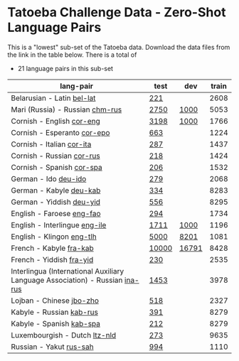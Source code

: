 # Tatoeba Challenge Data - Zero-Shot Language Pairs

This is a "lowest" sub-set of the Tatoeba data.
Download the data files from the link in the table below.
There is a total of

* 21  language pairs in this sub-set

| lang-pair |    test    |    dev     |    train   |
|-----------|------------|------------|------------|
|            Belarusian - Latin  [bel-lat](https://object.pouta.csc.fi/Tatoeba-Challenge/bel-lat.tar)  | [       221 ](../data/test/bel-lat/test.txt)|            |       2608 |
|       Mari (Russia) - Russian  [chm-rus](https://object.pouta.csc.fi/Tatoeba-Challenge/chm-rus.tar)  | [      2750 ](../data/test/chm-rus/test.txt)| [      1000 ](../data/dev/chm-rus/dev.txt)|       5053 |
|             Cornish - English  [cor-eng](https://object.pouta.csc.fi/Tatoeba-Challenge/cor-eng.tar)  | [      3198 ](../data/test/cor-eng/test.txt)| [      1000 ](../data/dev/cor-eng/dev.txt)|       1766 |
|           Cornish - Esperanto  [cor-epo](https://object.pouta.csc.fi/Tatoeba-Challenge/cor-epo.tar)  | [       663 ](../data/test/cor-epo/test.txt)|            |       1224 |
|             Cornish - Italian  [cor-ita](https://object.pouta.csc.fi/Tatoeba-Challenge/cor-ita.tar)  | [       287 ](../data/test/cor-ita/test.txt)|            |       1437 |
|             Cornish - Russian  [cor-rus](https://object.pouta.csc.fi/Tatoeba-Challenge/cor-rus.tar)  | [       218 ](../data/test/cor-rus/test.txt)|            |       1424 |
|             Cornish - Spanish  [cor-spa](https://object.pouta.csc.fi/Tatoeba-Challenge/cor-spa.tar)  | [       206 ](../data/test/cor-spa/test.txt)|            |       1532 |
|                  German - Ido  [deu-ido](https://object.pouta.csc.fi/Tatoeba-Challenge/deu-ido.tar)  | [       279 ](../data/test/deu-ido/test.txt)|            |       2068 |
|               German - Kabyle  [deu-kab](https://object.pouta.csc.fi/Tatoeba-Challenge/deu-kab.tar)  | [       334 ](../data/test/deu-kab/test.txt)|            |       8283 |
|              German - Yiddish  [deu-yid](https://object.pouta.csc.fi/Tatoeba-Challenge/deu-yid.tar)  | [       556 ](../data/test/deu-yid/test.txt)|            |       8295 |
|             English - Faroese  [eng-fao](https://object.pouta.csc.fi/Tatoeba-Challenge/eng-fao.tar)  | [       294 ](../data/test/eng-fao/test.txt)|            |       1734 |
|         English - Interlingue  [eng-ile](https://object.pouta.csc.fi/Tatoeba-Challenge/eng-ile.tar)  | [      1711 ](../data/test/eng-ile/test.txt)| [      1000 ](../data/dev/eng-ile/dev.txt)|       1196 |
|             English - Klingon  [eng-tlh](https://object.pouta.csc.fi/Tatoeba-Challenge/eng-tlh.tar)  | [      5000 ](../data/test/eng-tlh/test.txt)| [      8201 ](../data/dev/eng-tlh/dev.txt)|       1081 |
|               French - Kabyle  [fra-kab](https://object.pouta.csc.fi/Tatoeba-Challenge/fra-kab.tar)  | [     10000 ](../data/test/fra-kab/test.txt)| [     16791 ](../data/dev/fra-kab/dev.txt)|       8428 |
|              French - Yiddish  [fra-yid](https://object.pouta.csc.fi/Tatoeba-Challenge/fra-yid.tar)  | [       230 ](../data/test/fra-yid/test.txt)|            |       2535 |
|  Interlingua (International Auxiliary Language Association) - Russian  [ina-rus](https://object.pouta.csc.fi/Tatoeba-Challenge/ina-rus.tar)  | [      1453 ](../data/test/ina-rus/test.txt)|            |       3978 |
|              Lojban - Chinese  [jbo-zho](https://object.pouta.csc.fi/Tatoeba-Challenge/jbo-zho.tar)  | [       518 ](../data/test/jbo-zho/test.txt)|            |       2327 |
|              Kabyle - Russian  [kab-rus](https://object.pouta.csc.fi/Tatoeba-Challenge/kab-rus.tar)  | [       391 ](../data/test/kab-rus/test.txt)|            |       8279 |
|              Kabyle - Spanish  [kab-spa](https://object.pouta.csc.fi/Tatoeba-Challenge/kab-spa.tar)  | [       212 ](../data/test/kab-spa/test.txt)|            |       8279 |
|         Luxembourgish - Dutch  [ltz-nld](https://object.pouta.csc.fi/Tatoeba-Challenge/ltz-nld.tar)  | [       273 ](../data/test/ltz-nld/test.txt)|            |       9635 |
|               Russian - Yakut  [rus-sah](https://object.pouta.csc.fi/Tatoeba-Challenge/rus-sah.tar)  | [       994 ](../data/test/rus-sah/test.txt)|            |       1110 |
